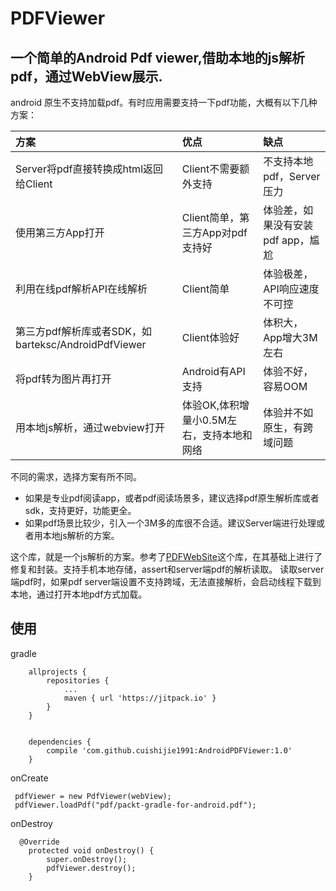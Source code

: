 # PDFViewer

## 一个简单的Android Pdf viewer,借助本地的js解析pdf，通过WebView展示.
 android 原生不支持加载pdf。有时应用需要支持一下pdf功能，大概有以下几种方案：
 
 
 |方案|优点|缺点|
 |:-|:-|:-|
 |Server将pdf直接转换成html返回给Client|Client不需要额外支持|不支持本地pdf，Server压力|
 |使用第三方App打开|Client简单，第三方App对pdf支持好|体验差，如果没有安装pdf app，尴尬|
 |利用在线pdf解析API在线解析|Client简单|体验极差，API响应速度不可控|
 |第三方pdf解析库或者SDK，如barteksc/AndroidPdfViewer|Client体验好|体积大，App增大3M左右|
 |将pdf转为图片再打开|Android有API支持|体验不好，容易OOM|
 |用本地js解析，通过webview打开|体验OK,体积增量小0.5M左右，支持本地和网络|体验并不如原生，有跨域问题|
 
不同的需求，选择方案有所不同。
- 如果是专业pdf阅读app，或者pdf阅读场景多，建议选择pdf原生解析库或者sdk，支持更好，功能更全。
- 如果pdf场景比较少，引入一个3M多的库很不合适。建议Server端进行处理或者用本地js解析的方案。

这个库，就是一个js解析的方案。参考了[PDFWebSite](https://github.com/qiujayen/PDFWebSite)这个库，在其基础上进行了修复和封装。支持手机本地存储，assert和server端pdf的解析读取。
读取server端pdf时，如果pdf server端设置不支持跨域，无法直接解析，会启动线程下载到本地，通过打开本地pdf方式加载。


## 使用

gradle

```
	allprojects {
		repositories {
			...
			maven { url 'https://jitpack.io' }
		}
	}
	
	
	dependencies {
        compile 'com.github.cuishijie1991:AndroidPDFViewer:1.0'
    }
```

onCreate
```
 pdfViewer = new PdfViewer(webView);
 pdfViewer.loadPdf("pdf/packt-gradle-for-android.pdf");
```

onDestroy
```
  @Override
    protected void onDestroy() {
        super.onDestroy();
        pdfViewer.destroy();
    }
```    